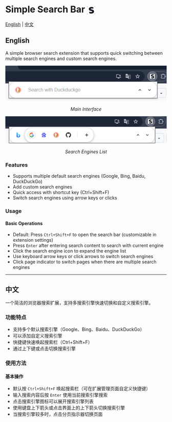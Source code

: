 # Simple Search Bar <img src="ttt.png" width="24" height="24" style="vertical-align: middle;">

[English](#english) | [中文](#chinese)

<h2 id="english">English</h2>

A simple browser search extension that supports quick switching between multiple search engines and custom search engines. 

<div align="center">
  <img src="i.png" alt="Main Interface" width="600">
  <p><em>Main Interface</em></p>
</div>

<div align="center">
  <img src="image.png" alt="Search Engines List" width="600">
  <p><em>Search Engines List</em></p>
</div>

### Features

- Supports multiple default search engines (Google, Bing, Baidu, DuckDuckGo)
- Add custom search engines
- Quick access with shortcut key (Ctrl+Shift+F)
- Switch search engines using arrow keys or clicks



### Usage

#### Basic Operations

- Default: Press `Ctrl+Shift+F` to open the search bar (customizable in extension settings)
- Press `Enter` after entering search content to search with current engine
- Click the search engine icon to expand the engine list
- Use keyboard arrow keys or click arrows to switch search engines
- Click page indicator to switch pages when there are multiple search engines


---

<h2 id="chinese">中文</h2>

一个简洁的浏览器搜索扩展，支持多搜索引擎快速切换和自定义搜索引擎。

### 功能特点

- 支持多个默认搜索引擎（Google、Bing、Baidu、DuckDuckGo）
- 可以添加自定义搜索引擎
- 快捷键快速唤起搜索栏（Ctrl+Shift+F）
- 通过上下键或点击切换搜索引擎


### 使用方法

#### 基本操作

- 默认按 `Ctrl+Shift+F` 唤起搜索栏（可在扩展管理页面自定义快捷键）
- 输入搜索内容后按 `Enter` 使用当前搜索引擎搜索
- 点击搜索引擎图标可以展开搜索引擎列表
- 使用键盘上下箭头或点击界面上的上下箭头切换搜索引擎
- 当搜索引擎较多时，点击分页指示器切换页面




